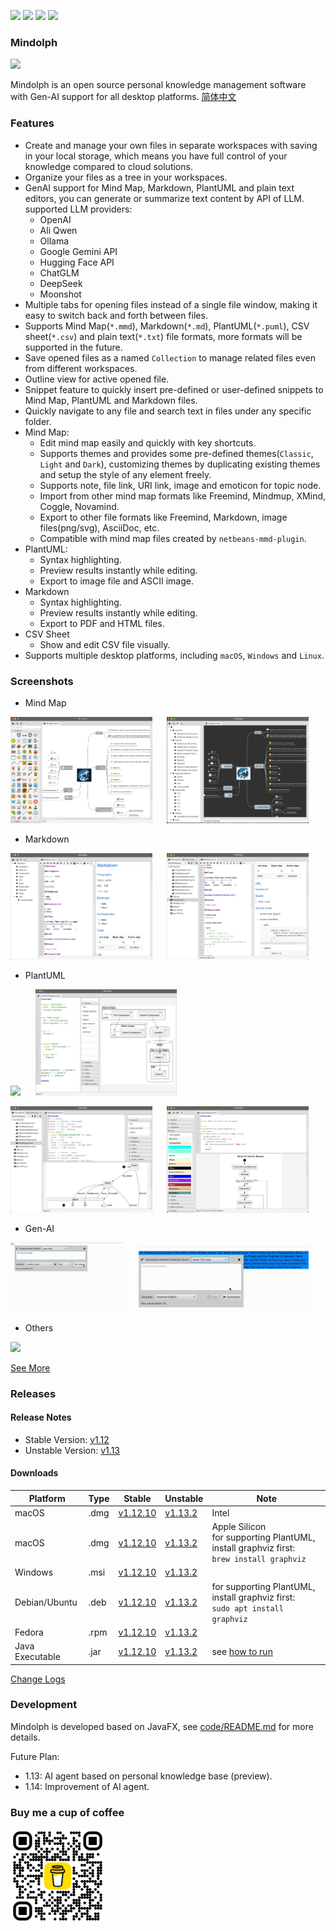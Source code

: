 <p>
	<a title="Releases" target="_blank" href="https://github.com/mindolph/Mindolph/releases"><img src="https://img.shields.io/github/release/mindolph/Mindolph.svg?style=flat-square&color=9CF"></a>
	<a title="Downloads" target="_blank" href="https://github.com/mindolph/Mindolph/releases"><img src="https://img.shields.io/github/downloads/mindolph/Mindolph/total.svg?style=flat-square&color=blueviolet"></a>
	<a title="GitHub Commits" target="_blank" href="https://github.com/mindolph/Mindolph/commits/main/"><img src="https://img.shields.io/github/commit-activity/m/mindolph/Mindolph.svg?style=flat-square"></a>
	<a title="Last Commit" target="_blank" href="https://github.com/mindolph/Mindolph/commits/main/"><img src="https://img.shields.io/github/last-commit/mindolph/Mindolph.svg?style=flat-square&color=FF9900"></a>
</p>

### Mindolph

![](./DemoWorkspace/app_30.png)

Mindolph is an open source personal knowledge management software with Gen-AI support for all desktop platforms. [简体中文](./docs/README_zh_CN.md)


### Features
* Create and manage your own files in separate workspaces with saving in your local storage, which means you have full control of your knowledge compared to cloud solutions.
* Organize your files as a tree in your workspaces.
* GenAI support for Mind Map, Markdown, PlantUML and plain text editors, you can generate or summarize text content by API of LLM. supported LLM providers:
	* OpenAI  
	* Ali Qwen  
	* Ollama  
	* Google Gemini API  
	* Hugging Face API  
	* ChatGLM
	* DeepSeek
	* Moonshot
* Multiple tabs for opening files instead of a single file window, making it easy to switch back and forth between files.
* Supports Mind Map(`*.mmd`), Markdown(`*.md`), PlantUML(`*.puml`), CSV sheet(`*.csv`) and plain text(`*.txt`) file formats, more formats will be supported in the future.
* Save opened files  as a named `Collection` to manage related files even from different workspaces.
* Outline view for active opened file.
* Snippet feature to quickly insert pre-defined or user-defined snippets to Mind Map, PlantUML and Markdown files.
* Quickly navigate to any file and search text in files under any specific folder.
* Mind Map:
	* Edit mind map easily and quickly with key shortcuts.
	* Supports themes and provides some pre-defined themes(`Classic`, `Light` and `Dark`), customizing themes by duplicating existing themes and setup the style of any element freely.
	* Supports note, file link, URI link, image and emoticon for topic node.
	* Import from other mind map formats like Freemind, Mindmup, XMind, Coggle, Novamind.
	* Export to other file formats like Freemind, Markdown, image files(png/svg), AsciiDoc, etc.
	* Compatible with mind map files created by `netbeans-mmd-plugin`.
* PlantUML:
	* Syntax highlighting.
	* Preview results instantly while editing.
	* Export to image file and ASCII image.
* Markdown
	* Syntax highlighting.
	* Preview results instantly while editing.
	* Export to PDF and HTML files.
* CSV Sheet
	* Show and edit CSV file visually.
* Supports multiple desktop platforms, including `macOS`, `Windows` and `Linux`.


### Screenshots
* Mind Map
<p float="left">
	<img src="docs/screenshots/mindmap_light_snippet.jpg" width="45%"/>
	&nbsp;&nbsp;&nbsp;&nbsp;
	<img src="docs/screenshots/mindmap_dark_outline.jpg" width="45%"/>
</p>

* Markdown
<p float="left">
	<img src="docs/screenshots/markdown1.jpg" width="45%"/>
	&nbsp;&nbsp;&nbsp;&nbsp;
	<img src="docs/screenshots/markdown2.jpg" width="45%"/>
</p>

* PlantUML
<p float="left">
	<img src="docs/screenshots/puml_sequence.jpg" width="45%"/>
	&nbsp;&nbsp;&nbsp;&nbsp;
	<img src="docs/screenshots/puml_component2.jpg" width="45%"/>
</p>
<p float="left">
	<img src="docs/screenshots/puml_state.jpg" width="45%"/>
	&nbsp;&nbsp;&nbsp;&nbsp;
	<img src="docs/screenshots/puml_activity_snippet.jpg" width="45%"/>
</p>

* Gen-AI
<p float="left">
	<img src="docs/release-notes/v1.11/v1.11_genai_streaming.gif" width="36%"/>
	&nbsp;&nbsp;&nbsp;&nbsp;
	<img src="docs/release-notes/v1.11/v1.11_genai_summarize.gif" width="54%"/>
</p>

* Others
<p float="left">
	<img src="docs/screenshots/find_in_files.jpg" width="45%"/>
	&nbsp;&nbsp;&nbsp;&nbsp;
</p>

[See More](docs/screenshots.md)


### Releases

#### Release Notes

* Stable Version: [v1.12](docs/release-notes/v1.12/v1.12.md)
* Unstable Version: [v1.13](docs/release-notes/v1.13/v1.13.md)

#### Downloads

|Platform|Type|Stable|Unstable|Note|
|----|----|----|----|----|
|macOS|.dmg|[v1.12.10](https://github.com/mindolph/Mindolph/releases/download/v1.12.10/Mindolph-1.12.10-x64.dmg) |[v1.13.2](https://github.com/mindolph/Mindolph/releases/download/v1.13.2/Mindolph-1.13.2-x64.dmg) | Intel |
|macOS|.dmg|[v1.12.10](https://github.com/mindolph/Mindolph/releases/download/v1.12.10/Mindolph-1.12.10-aarch64.dmg) |[v1.13.2](https://github.com/mindolph/Mindolph/releases/download/v1.13.2/Mindolph-1.13.2-aarch64.dmg) | Apple Silicon </br>for supporting PlantUML, install graphviz first:</br>`brew install graphviz`|
|Windows|.msi|[v1.12.10](https://github.com/mindolph/Mindolph/releases/download/v1.12.10/Mindolph-1.12.10.msi) |[v1.13.2](https://github.com/mindolph/Mindolph/releases/download/v1.13.2/Mindolph-1.13.2.msi) | |
|Debian/Ubuntu|.deb|[v1.12.10](https://github.com/mindolph/Mindolph/releases/download/v1.12.10/Mindolph-1.12.10.deb)|[v1.13.2](https://github.com/mindolph/Mindolph/releases/download/v1.13.2/Mindolph-1.13.2.deb)|	for supporting PlantUML, install graphviz first:</br>  `sudo apt install graphviz`|
|Fedora|.rpm|[v1.12.10](https://github.com/mindolph/Mindolph/releases/download/v1.12.10/Mindolph-1.12.10.rpm)|[v1.13.2](https://github.com/mindolph/Mindolph/releases/download/v1.13.2/Mindolph-1.13.2.rpm)| |
|Java Executable|.jar|[v1.12.10](https://github.com/mindolph/Mindolph/releases/download/v1.12.10/Mindolph-1.12.10.jar)|[v1.13.2](https://github.com/mindolph/Mindolph/releases/download/v1.13.2/Mindolph-1.13.2.jar)| see [how to run](./docs/INSTALL.md) |


[Change Logs](docs/change_logs.md)


### Development

Mindolph is developed based on JavaFX, see [code/README.md](code/README.md) for more details.

Future Plan:  

* 1.13: AI agent based on personal knowledge base (preview).
* 1.14: Improvement of AI agent.

### Buy me a cup of coffee

<img src="docs/bmc_qr.png" width="30%"/>
